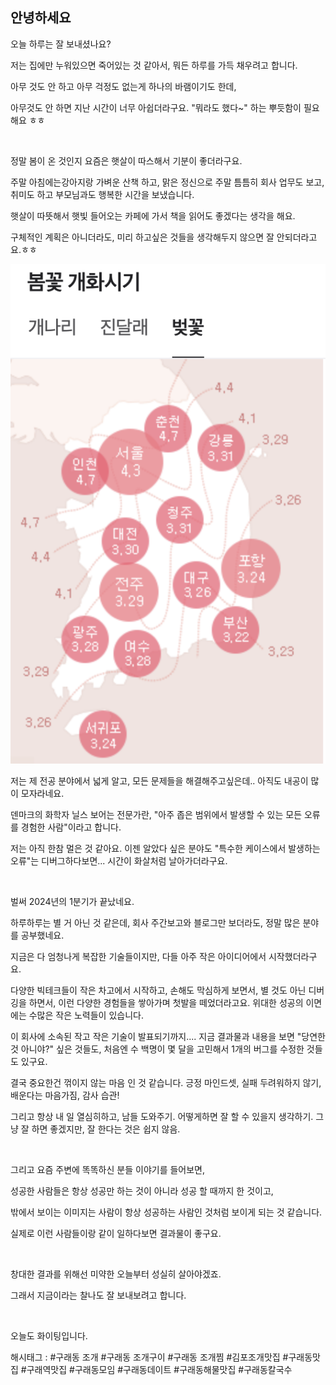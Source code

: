 ## 안녕하세요

오늘 하루는 잘 보내셨나요?

저는 집에만 누워있으면 죽어있는 것 같아서, 뭐든 하루를 가득 채우려고 합니다.

아무 것도 안 하고 아무 걱정도 없는게 하나의 바램이기도 한데,

아무것도 안 하면 지난 시간이 너무 아쉽더라구요. "뭐라도 했다~" 하는 뿌듯함이 필요해요 ㅎㅎ

​

정말 봄이 온 것인지 요즘은 햇살이 따스해서 기분이 좋더라구요.

주말 아침에는강아지랑 가벼운 산책 하고, 맑은 정신으로 주말 틈틈히 회사 업무도 보고, 취미도 하고 부모님과도 행복한 시간을 보냈습니다.

햇살이 따뜻해서 햇빛 들어오는 카페에 가서 책을 읽어도 좋겠다는 생각을 해요.

구체적인 계획은 아니더라도, 미리 하고싶은 것들을 생각해두지 않으면 잘 안되더라고요.ㅎㅎ

![32](./asset/32.png)

저는 제 전공 분야에서 넓게 알고, 모든 문제들을 해결해주고싶은데.. 아직도 내공이 많이 모자라네요.

덴마크의 화학자 닐스 보어는 전문가란, "아주 좁은 범위에서 발생할 수 있는 모든 오류를 경험한 사람"이라고 합니다.

저는 아직 한참 멀은 것 같아요. 이젠 알았다 싶은 분야도 "특수한 케이스에서 발생하는 오류"는 디버그하다보면... 시간이 화살처럼 날아가더라구요.

​

벌써 2024년의 1분기가 끝났네요.

하루하루는 별 거 아닌 것 같은데, 회사 주간보고와 블로그만 보더라도, 정말 많은 분야를 공부했네요.

지금은 다 엄청나게 복잡한 기술들이지만, 다들 아주 작은 아이디어에서 시작했더라구요.

다양한 빅테크들이 작은 차고에서 시작하고, 손해도 막심하게 보면서, 별 것도 아닌 디버깅을 하면서, 이런 다양한 경험들을 쌓아가며 첫발을 떼었더라고요. 위대한 성공의 이면에는 수많은 작은 노력들이 있습니다.

이 회사에 소속된 작고 작은 기술이 발표되기까지.... 지금 결과물과 내용을 보면 "당연한 것 아니야?" 싶은 것들도, 처음엔 수 백명이 몇 달을 고민해서 1개의 버그를 수정한 것들도 있구요.

결국 중요한건 꺾이지 않는 마음 인 것 같습니다. 긍정 마인드셋, 실패 두려워하지 않기, 배운다는 마음가짐, 감사 습관!

그리고 항상 내 일 열심히하고, 남들 도와주기. 어떻게하면 잘 할 수 있을지 생각하기. 그냥 잘 하면 좋겠지만, 잘 한다는 것은 쉽지 않음.

​

그리고 요즘 주변에 똑똑하신 분들 이야기를 들어보면,

성공한 사람들은 항상 성공만 하는 것이 아니라 성공 할 때까지 한 것이고,

밖에서 보이는 이미지는 사람이 항상 성공하는 사람인 것처럼 보이게 되는 것 같습니다.

실제로 이런 사람들이랑 같이 일하다보면 결과물이 좋구요.

​

창대한 결과를 위해선 미약한 오늘부터 성실히 살아야겠죠.

그래서 지금이라는 찰나도 잘 보내보려고 합니다.

​

오늘도 화이팅입니다.

 해시태그 : #구래동 조개 #구래동 조개구이 #구래동 조개찜 #김포조개맛집 #구래동맛집 #구래역맛집 #구래동모임 #구래동데이트 #구래동해물맛집 #구래동칼국수